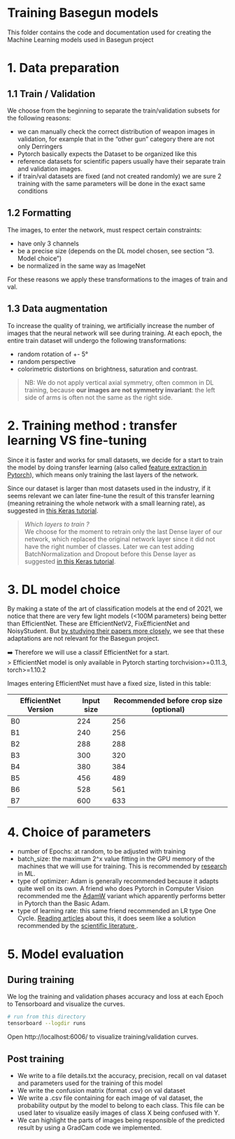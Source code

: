 # Training Basegun models

This folder contains the code and documentation used for creating the Machine Learning models used in Basegun project

# 1. Data preparation

## 1.1 Train / Validation

We choose from the beginning to separate the train/validation subsets for the following reasons:
- we can manually check the correct distribution of weapon images in validation, for example that in the “other gun” category there are not only Derringers
- Pytorch basically expects the Dataset to be organized like this
- reference datasets for scientific papers usually have their separate train and validation images.
- if train/val datasets are fixed (and not created randomly) we are sure 2 training with the same parameters will be done in the exact same conditions

## 1.2 Formatting

The images, to enter the network, must respect certain constraints:

- have only 3 channels
- be a precise size (depends on the DL model chosen, see section “3. Model choice”)
- be normalized in the same way as ImageNet

For these reasons we apply these transformations to the images of train and val.

## 1.3 Data augmentation

To increase the quality of training, we artificially increase the number of images that the neural network will see during training. At each epoch, the entire train dataset will undergo the following transformations:

- random rotation of +- 5°
- random perspective
- colorimetric distortions on brightness, saturation and contrast.

> NB: We do not apply vertical axial symmetry, often common in DL training, because **our images are not symmetry invariant**: the left side of arms is often not the same as the right side.

# 2. Training method : transfer learning VS fine-tuning

Since it is faster and works for small datasets, we decide for a start to train the model by doing transfer learning (also called [feature extraction in Pytorch](https://pytorch.org/tutorials/beginner/transfer_learning_tutorial.html#convnet-as-fixed-feature-extractor)), which means only training the last layers of the network.

Since our dataset is larger than most datasets used in the industry, if it seems relevant we can later fine-tune the result of this transfer learning (meaning retraining the whole network with a small learning rate), as suggested in [this Keras tutorial](https://keras.io/guides/transfer_learning/).

> *Which layers to train ?*  
> We choose for the moment to retrain only the last Dense layer of our network, which replaced the original network layer since it did not have the right number of classes. Later we can test adding BatchNormalization and Dropout before this Dense layer as suggested [in this Keras tutorial](https://www.tensorflow.org/tutorials/images/transfer_learning).

# 3. DL model choice

By making a state of the art of classification models at the end of 2021, we notice that there are very few light models (<100M parameters) being better than EfficientNet. These are EfficientNetV2, FixEfficientNet and NoisyStudent. But [by studying their papers more closely](https://www.notion.so/Recherches-Machine-Learning-395831933cae492b84e46282196da432), we see that these adaptations are not relevant for the Basegun project.

<aside>
➡️ Therefore we will use a classif EfficientNet for a start.
</aside>
> EfficientNet model is only available in Pytorch starting torchvision>=0.11.3, torch>=1.10.2

Images entering EfficientNet must have a fixed size, listed in this table:

| EfficientNet Version | Input size | Recommended before crop size (optional) |
| --- | --- | --- |
| B0 | 224 | 256 |
| B1 | 240 | 256 |
| B2 | 288 | 288 |
| B3 | 300 | 320 |
| B4 | 380 | 384 |
| B5 | 456 | 489 |
| B6 | 528 | 561 |
| B7 | 600 | 633 |

# 4. Choice of parameters

- number of Epochs: at random, to be adjusted with training
- batch_size: the maximum 2^x value fitting in the GPU memory of the machines that we will use for training. This is recommended by [research](https://arxiv.org/pdf/1506.01186.pdf) in ML.
- type of optimizer: Adam is generally recommended because it adapts quite well on its own. A friend who does Pytorch in Computer Vision recommended me the [AdamW](https://pytorch.org/docs/stable/generated/torch.optim.AdamW.html) variant which apparently performs better in Pytorch than the Basic Adam.
- type of learning rate: this same friend recommended an LR type One Cycle. [Reading articles](https://towardsdatascience.com/finding-good-learning-rate-and-the-one-cycle-policy-7159fe1db5d6) about this, it does seem like a solution recommended by the [scientific literature ](https://arxiv.org/pdf/1506.01186.pdf).

# 5. Model evaluation

## During training
We log the training and validation phases accuracy and loss at each Epoch to Tensorboard and visualize the curves.
```bash
# run from this directory
tensorboard --logdir runs
```
Open http://localhost:6006/ to visualize training/validation curves.

## Post training
* We write to a file details.txt the accuracy, precision, recall on val dataset and parameters used for the training of this model
* We write the confusion matrix (format .csv) on val dataset
* We write a .csv file containing for each image of val dataset, the probability output by the model to belong to each class. This file can be used later to visualize easily images of class X being confused with Y.
* We can highlight the parts of images being responsible of the predicted result by using a GradCam code we implemented.